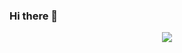 ### Hi there 👋

<!--
**kayandra/kayandra** is a ✨ _special_ ✨ repository because its `README.md` (this file) appears on your GitHub profile.

Here are some ideas to get you started:

- 🔭 I’m currently working on ...
- 🌱 I’m currently learning ...
- 👯 I’m looking to collaborate on ...
- 🤔 I’m looking for help with ...
- 💬 Ask me about ...
- 📫 How to reach me: ...
- 😄 Pronouns: ...
- ⚡ Fun fact: ...
-->
<p align=center>
  <a href="https://skillicons.dev">
    <img src="https://skillicons.dev/icons?i=go,typescript,bun,nodejs,zig,php,react,nextjs,vue,nuxtjs,tailwind,nestjs,prisma,redis,postgresql,mysql,sqlite,planetscale,astro,discordjs,elysia,git,github,githubactions,laravel,nginx,obsidian,pkl,pnpm,prometheus,vercel,vite,vitest,vscode,docker,cloudflare,aws,gcp,grafana" />
  </a>
</p>
